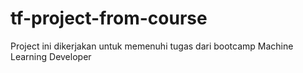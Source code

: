 # tf-project-from-course
Project ini dikerjakan untuk memenuhi tugas dari bootcamp Machine Learning Developer
